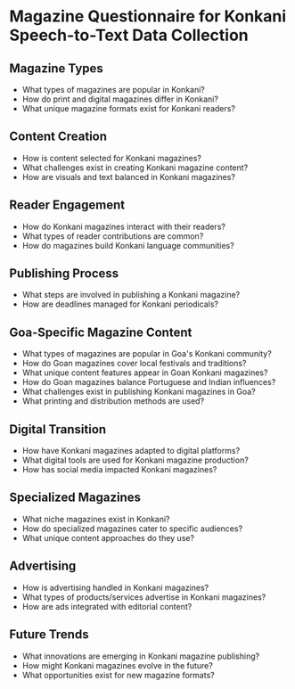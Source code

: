 # Magazine Questionnaire for Konkani Speech-to-Text Data Collection

## Magazine Types

- What types of magazines are popular in Konkani?
- How do print and digital magazines differ in Konkani?
- What unique magazine formats exist for Konkani readers?

## Content Creation

- How is content selected for Konkani magazines?
- What challenges exist in creating Konkani magazine content?
- How are visuals and text balanced in Konkani magazines?

## Reader Engagement

- How do Konkani magazines interact with their readers?
- What types of reader contributions are common?
- How do magazines build Konkani language communities?

## Publishing Process

- What steps are involved in publishing a Konkani magazine?
- How are deadlines managed for Konkani periodicals?

## Goa-Specific Magazine Content

- What types of magazines are popular in Goa's Konkani community?
- How do Goan magazines cover local festivals and traditions?
- What unique content features appear in Goan Konkani magazines?
- How do Goan magazines balance Portuguese and Indian influences?
- What challenges exist in publishing Konkani magazines in Goa?
- What printing and distribution methods are used?

## Digital Transition

- How have Konkani magazines adapted to digital platforms?
- What digital tools are used for Konkani magazine production?
- How has social media impacted Konkani magazines?

## Specialized Magazines

- What niche magazines exist in Konkani?
- How do specialized magazines cater to specific audiences?
- What unique content approaches do they use?

## Advertising

- How is advertising handled in Konkani magazines?
- What types of products/services advertise in Konkani magazines?
- How are ads integrated with editorial content?

## Future Trends

- What innovations are emerging in Konkani magazine publishing?
- How might Konkani magazines evolve in the future?
- What opportunities exist for new magazine formats?
